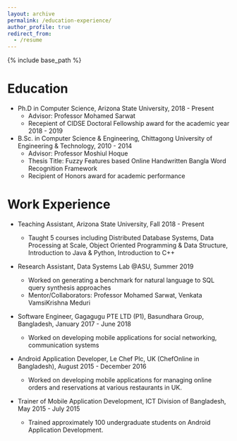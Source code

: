 ```yaml
---
layout: archive
permalink: /education-experience/
author_profile: true
redirect_from:
  - /resume
---
```


{% include base_path %}

Education
======
* Ph.D in Computer Science, Arizona State University, 2018 - Present
  * Advisor: Professor Mohamed Sarwat
  * Recepient of CIDSE Doctoral Fellowship award for the academic year 2018 - 2019
* B.Sc. in Computer Science & Engineering, Chittagong University of Engineering & Technology, 2010 - 2014
  * Advisor: Professor Moshiul Hoque
  * Thesis Title: Fuzzy Features based Online Handwritten Bangla Word Recognition Framework
  * Recipient of Honors award for academic performance

Work Experience
======
* Teaching Assistant, Arizona State University, Fall 2018 - Present
  * Taught 5 courses including Distributed Database Systems, Data Processing at Scale, Object Oriented Programming & Data Structure, Introduction to Java & Python, Introduction to C++

* Research Assistant, Data Systems Lab @ASU, Summer 2019
  * Worked on generating a benchmark for natural language to SQL query synthesis approaches
  * Mentor/Collaborators: Professor Mohamed Sarwat, Venkata VamsiKrishna Meduri

* Software Engineer, Gagagugu PTE LTD (P1), Basundhara Group, Bangladesh, January 2017 - June 2018
  * Worked on developing mobile applications for social networking, communication systems

* Android Application Developer, Le Chef Plc, UK (ChefOnline in Bangladesh), August 2015 - December 2016
  * Worked on developing mobile applications for managing online orders and reservations at various restaurants in UK.

* Trainer of Mobile Application Development, ICT Division of Bangladesh, May 2015 - July 2015
  * Trained approximately 100 undergraduate students on Android Application Development.
